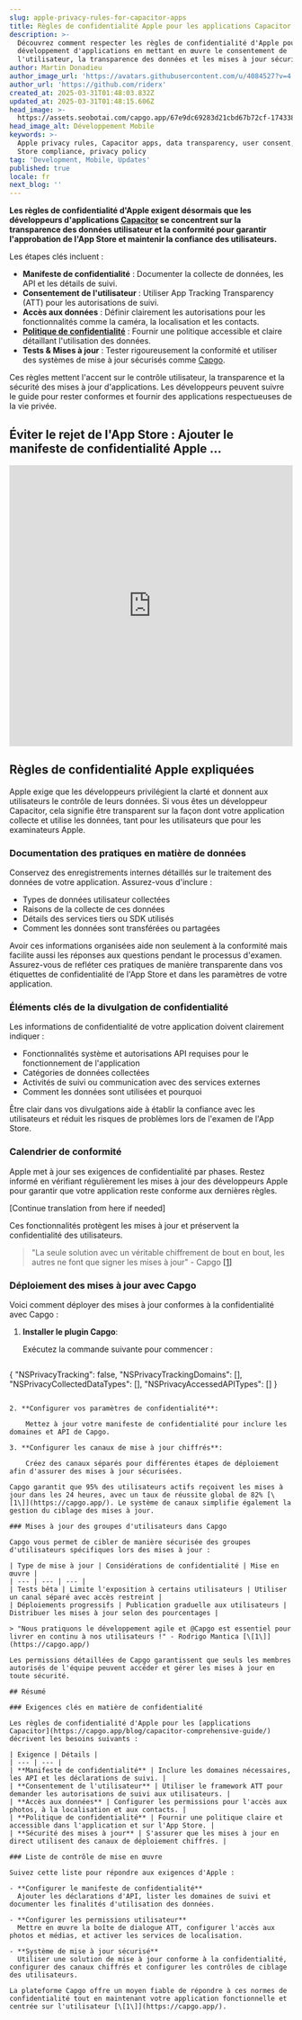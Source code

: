 ```yaml
---
slug: apple-privacy-rules-for-capacitor-apps
title: Règles de confidentialité Apple pour les applications Capacitor
description: >-
  Découvrez comment respecter les règles de confidentialité d'Apple pour le
  développement d'applications en mettant en œuvre le consentement de
  l'utilisateur, la transparence des données et les mises à jour sécurisées.
author: Martin Donadieu
author_image_url: 'https://avatars.githubusercontent.com/u/4084527?v=4'
author_url: 'https://github.com/riderx'
created_at: 2025-03-31T01:48:03.832Z
updated_at: 2025-03-31T01:48:15.606Z
head_image: >-
  https://assets.seobotai.com/capgo.app/67e9dc69283d21cbd67b72cf-1743385695606.jpg
head_image_alt: Développement Mobile
keywords: >-
  Apple privacy rules, Capacitor apps, data transparency, user consent, App
  Store compliance, privacy policy
tag: 'Development, Mobile, Updates'
published: true
locale: fr
next_blog: ''
---
```

**Les règles de confidentialité d'Apple exigent désormais que les développeurs d'applications [Capacitor](https://capacitorjs.com/) se concentrent sur la transparence des données utilisateur et la conformité pour garantir l'approbation de l'App Store et maintenir la confiance des utilisateurs.**

Les étapes clés incluent :

-   **Manifeste de confidentialité** : Documenter la collecte de données, les API et les détails de suivi.
-   **Consentement de l'utilisateur** : Utiliser App Tracking Transparency (ATT) pour les autorisations de suivi.
-   **Accès aux données** : Définir clairement les autorisations pour les fonctionnalités comme la caméra, la localisation et les contacts.
-   **[Politique de confidentialité](https://capgo.app/dp/)** : Fournir une politique accessible et claire détaillant l'utilisation des données.
-   **Tests & Mises à jour** : Tester rigoureusement la conformité et utiliser des systèmes de mise à jour sécurisés comme [Capgo](https://capgo.app/).

Ces règles mettent l'accent sur le contrôle utilisateur, la transparence et la sécurité des mises à jour d'applications. Les développeurs peuvent suivre le guide pour rester conformes et fournir des applications respectueuses de la vie privée.

## Éviter le rejet de l'App Store : Ajouter le manifeste de confidentialité Apple ...

<iframe src="https://www.youtube.com/embed/D7R87wm9IJE" title="YouTube video player" frameborder="0" allow="accelerometer; autoplay; clipboard-write; encrypted-media; gyroscope; picture-in-picture; web-share" referrerpolicy="strict-origin-when-cross-origin" style="width: 100%; height: 500px;" allowfullscreen></iframe>

## Règles de confidentialité Apple expliquées

Apple exige que les développeurs privilégient la clarté et donnent aux utilisateurs le contrôle de leurs données. Si vous êtes un développeur Capacitor, cela signifie être transparent sur la façon dont votre application collecte et utilise les données, tant pour les utilisateurs que pour les examinateurs Apple.

### Documentation des pratiques en matière de données

Conservez des enregistrements internes détaillés sur le traitement des données de votre application. Assurez-vous d'inclure :

-   Types de données utilisateur collectées
-   Raisons de la collecte de ces données
-   Détails des services tiers ou SDK utilisés
-   Comment les données sont transférées ou partagées

Avoir ces informations organisées aide non seulement à la conformité mais facilite aussi les réponses aux questions pendant le processus d'examen. Assurez-vous de refléter ces pratiques de manière transparente dans vos étiquettes de confidentialité de l'App Store et dans les paramètres de votre application.

### Éléments clés de la divulgation de confidentialité

Les informations de confidentialité de votre application doivent clairement indiquer :

-   Fonctionnalités système et autorisations API requises pour le fonctionnement de l'application
-   Catégories de données collectées
-   Activités de suivi ou communication avec des services externes
-   Comment les données sont utilisées et pourquoi

Être clair dans vos divulgations aide à établir la confiance avec les utilisateurs et réduit les risques de problèmes lors de l'examen de l'App Store.

### Calendrier de conformité

Apple met à jour ses exigences de confidentialité par phases. Restez informé en vérifiant régulièrement les mises à jour des développeurs Apple pour garantir que votre application reste conforme aux dernières règles.

[Continue translation from here if needed]

Ces fonctionnalités protègent les mises à jour et préservent la confidentialité des utilisateurs.

> "La seule solution avec un véritable chiffrement de bout en bout, les autres ne font que signer les mises à jour" - Capgo [\[1\]](https://capgo.app/)

### Déploiement des mises à jour avec Capgo

Voici comment déployer des mises à jour conformes à la confidentialité avec Capgo :

1. **Installer le plugin Capgo**:

    Exécutez la commande suivante pour commencer :

    ```json
{
    "NSPrivacyTracking": false,
    "NSPrivacyTrackingDomains": [],
    "NSPrivacyCollectedDataTypes": [],
    "NSPrivacyAccessedAPITypes": []
}
```

2. **Configurer vos paramètres de confidentialité**:

    Mettez à jour votre manifeste de confidentialité pour inclure les domaines et API de Capgo.

3. **Configurer les canaux de mise à jour chiffrés**:

    Créez des canaux séparés pour différentes étapes de déploiement afin d'assurer des mises à jour sécurisées.

Capgo garantit que 95% des utilisateurs actifs reçoivent les mises à jour dans les 24 heures, avec un taux de réussite global de 82% [\[1\]](https://capgo.app/). Le système de canaux simplifie également la gestion du ciblage des mises à jour.

### Mises à jour des groupes d'utilisateurs dans Capgo

Capgo vous permet de cibler de manière sécurisée des groupes d'utilisateurs spécifiques lors des mises à jour :

| Type de mise à jour | Considérations de confidentialité | Mise en œuvre |
| --- | --- | --- |
| Tests bêta | Limite l'exposition à certains utilisateurs | Utiliser un canal séparé avec accès restreint |
| Déploiements progressifs | Publication graduelle aux utilisateurs | Distribuer les mises à jour selon des pourcentages |

> "Nous pratiquons le développement agile et @Capgo est essentiel pour livrer en continu à nos utilisateurs !" - Rodrigo Mantica [\[1\]](https://capgo.app/)

Les permissions détaillées de Capgo garantissent que seuls les membres autorisés de l'équipe peuvent accéder et gérer les mises à jour en toute sécurité.

## Résumé

### Exigences clés en matière de confidentialité

Les règles de confidentialité d'Apple pour les [applications Capacitor](https://capgo.app/blog/capacitor-comprehensive-guide/) décrivent les besoins suivants :

| Exigence | Détails |
| --- | --- |
| **Manifeste de confidentialité** | Inclure les domaines nécessaires, les API et les déclarations de suivi. |
| **Consentement de l'utilisateur** | Utiliser le framework ATT pour demander les autorisations de suivi aux utilisateurs. |
| **Accès aux données** | Configurer les permissions pour l'accès aux photos, à la localisation et aux contacts. |
| **Politique de confidentialité** | Fournir une politique claire et accessible dans l'application et sur l'App Store. |
| **Sécurité des mises à jour** | S'assurer que les mises à jour en direct utilisent des canaux de déploiement chiffrés. |

### Liste de contrôle de mise en œuvre

Suivez cette liste pour répondre aux exigences d'Apple :

- **Configurer le manifeste de confidentialité**  
  Ajouter les déclarations d'API, lister les domaines de suivi et documenter les finalités d'utilisation des données.

- **Configurer les permissions utilisateur**  
  Mettre en œuvre la boîte de dialogue ATT, configurer l'accès aux photos et médias, et activer les services de localisation.

- **Système de mise à jour sécurisé**  
  Utiliser une solution de mise à jour conforme à la confidentialité, configurer des canaux chiffrés et configurer les contrôles de ciblage des utilisateurs.

La plateforme Capgo offre un moyen fiable de répondre à ces normes de confidentialité tout en maintenant votre application fonctionnelle et centrée sur l'utilisateur [\[1\]](https://capgo.app/).
